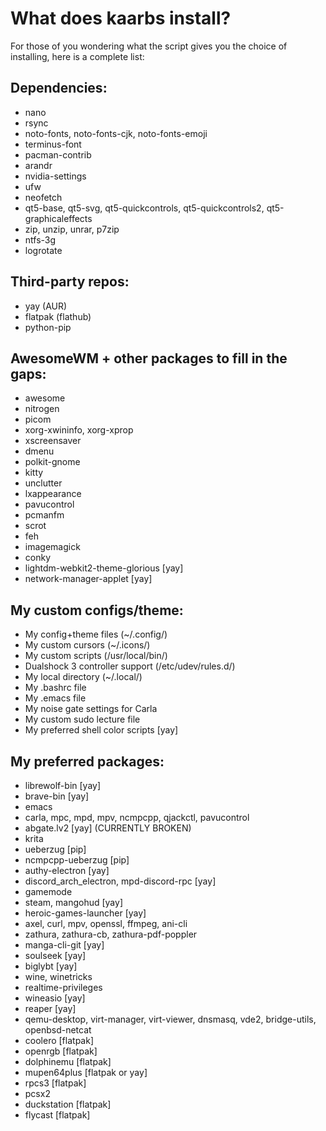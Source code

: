# What does kaarbs install?
For those of you wondering what the script gives you the choice of installing, here is a complete list:
## Dependencies:
- nano
- rsync
- noto-fonts, noto-fonts-cjk, noto-fonts-emoji
- terminus-font
- pacman-contrib
- arandr
- nvidia-settings
- ufw
- neofetch
- qt5-base, qt5-svg, qt5-quickcontrols, qt5-quickcontrols2, qt5-graphicaleffects
- zip, unzip, unrar, p7zip
- ntfs-3g
- logrotate

## Third-party repos:
- yay (AUR)
- flatpak (flathub)
- python-pip

## AwesomeWM + other packages to fill in the gaps:
- awesome
- nitrogen
- picom
- xorg-xwininfo, xorg-xprop
- xscreensaver
- dmenu
- polkit-gnome
- kitty
- unclutter
- lxappearance
- pavucontrol
- pcmanfm
- scrot
- feh
- imagemagick
- conky
- lightdm-webkit2-theme-glorious [yay]
- network-manager-applet [yay]

## My custom configs/theme:
- My config+theme files (~/.config/)
- My custom cursors (~/.icons/)
- My custom scripts (/usr/local/bin/)
- Dualshock 3 controller support (/etc/udev/rules.d/)
- My local directory (~/.local/)
- My .bashrc file
- My .emacs file
- My noise gate settings for Carla
- My custom sudo lecture file
- My preferred shell color scripts [yay]

## My preferred packages:
- librewolf-bin [yay]
- brave-bin [yay]
- emacs
- carla, mpc, mpd, mpv, ncmpcpp, qjackctl, pavucontrol
- abgate.lv2 [yay] (CURRENTLY BROKEN)
- krita
- ueberzug [pip]
- ncmpcpp-ueberzug [pip]
- authy-electron [yay]
- discord_arch_electron, mpd-discord-rpc [yay]
- gamemode
- steam, mangohud [yay]
- heroic-games-launcher [yay]
- axel, curl, mpv, openssl, ffmpeg, ani-cli
- zathura, zathura-cb, zathura-pdf-poppler
- manga-cli-git [yay]
- soulseek [yay]
- biglybt [yay]
- wine, winetricks
- realtime-privileges
- wineasio [yay]
- reaper [yay]
- qemu-desktop, virt-manager, virt-viewer, dnsmasq, vde2, bridge-utils, openbsd-netcat
- coolero [flatpak]
- openrgb [flatpak]
- dolphinemu [flatpak]
- mupen64plus [flatpak or yay]
- rpcs3 [flatpak]
- pcsx2
- duckstation [flatpak]
- flycast [flatpak]
